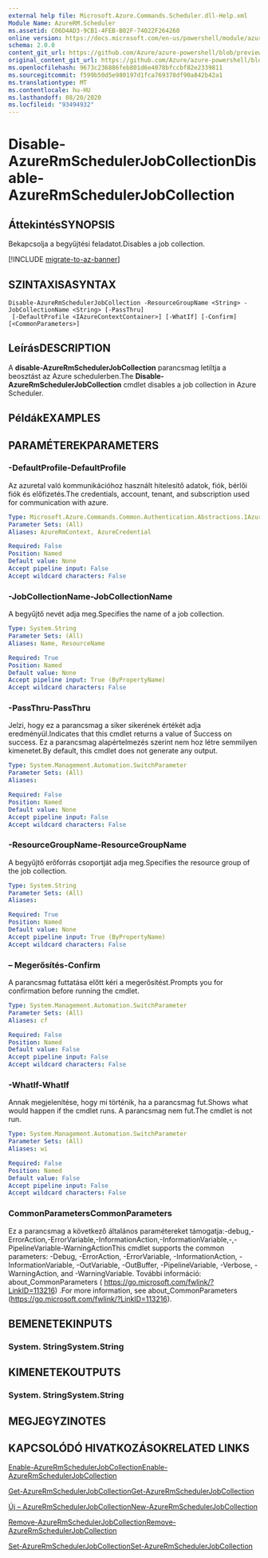```yaml
---
external help file: Microsoft.Azure.Commands.Scheduler.dll-Help.xml
Module Name: AzureRM.Scheduler
ms.assetid: C06D4AD3-9CB1-4FEB-B02F-74022F264260
online version: https://docs.microsoft.com/en-us/powershell/module/azurerm.scheduler/disable-azurermschedulerjobcollection
schema: 2.0.0
content_git_url: https://github.com/Azure/azure-powershell/blob/preview/src/ResourceManager/Scheduler/Commands.Scheduler/help/Disable-AzureRmSchedulerJobCollection.md
original_content_git_url: https://github.com/Azure/azure-powershell/blob/preview/src/ResourceManager/Scheduler/Commands.Scheduler/help/Disable-AzureRmSchedulerJobCollection.md
ms.openlocfilehash: 9673c236886feb801d6e4078bfccbf82e2339811
ms.sourcegitcommit: f599b50d5e980197d1fca769378df90a842b42a1
ms.translationtype: MT
ms.contentlocale: hu-HU
ms.lasthandoff: 08/20/2020
ms.locfileid: "93494932"
---
```

# <span data-ttu-id="1a3b4-101">Disable-AzureRmSchedulerJobCollection</span><span class="sxs-lookup"><span data-stu-id="1a3b4-101">Disable-AzureRmSchedulerJobCollection</span></span>

## <span data-ttu-id="1a3b4-102">Áttekintés</span><span class="sxs-lookup"><span data-stu-id="1a3b4-102">SYNOPSIS</span></span>
<span data-ttu-id="1a3b4-103">Bekapcsolja a begyűjtési feladatot.</span><span class="sxs-lookup"><span data-stu-id="1a3b4-103">Disables a job collection.</span></span>

[!INCLUDE [migrate-to-az-banner](../../includes/migrate-to-az-banner.md)]

## <span data-ttu-id="1a3b4-104">SZINTAXISA</span><span class="sxs-lookup"><span data-stu-id="1a3b4-104">SYNTAX</span></span>

```
Disable-AzureRmSchedulerJobCollection -ResourceGroupName <String> -JobCollectionName <String> [-PassThru]
 [-DefaultProfile <IAzureContextContainer>] [-WhatIf] [-Confirm] [<CommonParameters>]
```

## <span data-ttu-id="1a3b4-105">Leírás</span><span class="sxs-lookup"><span data-stu-id="1a3b4-105">DESCRIPTION</span></span>
<span data-ttu-id="1a3b4-106">A **disable-AzureRmSchedulerJobCollection** parancsmag letiltja a beosztást az Azure schedulerben.</span><span class="sxs-lookup"><span data-stu-id="1a3b4-106">The **Disable-AzureRmSchedulerJobCollection** cmdlet disables a job collection in Azure Scheduler.</span></span>

## <span data-ttu-id="1a3b4-107">Példák</span><span class="sxs-lookup"><span data-stu-id="1a3b4-107">EXAMPLES</span></span>

## <span data-ttu-id="1a3b4-108">PARAMÉTEREK</span><span class="sxs-lookup"><span data-stu-id="1a3b4-108">PARAMETERS</span></span>

### <span data-ttu-id="1a3b4-109">-DefaultProfile</span><span class="sxs-lookup"><span data-stu-id="1a3b4-109">-DefaultProfile</span></span>
<span data-ttu-id="1a3b4-110">Az azuretal való kommunikációhoz használt hitelesítő adatok, fiók, bérlői fiók és előfizetés.</span><span class="sxs-lookup"><span data-stu-id="1a3b4-110">The credentials, account, tenant, and subscription used for communication with azure.</span></span>

```yaml
Type: Microsoft.Azure.Commands.Common.Authentication.Abstractions.IAzureContextContainer
Parameter Sets: (All)
Aliases: AzureRmContext, AzureCredential

Required: False
Position: Named
Default value: None
Accept pipeline input: False
Accept wildcard characters: False
```

### <span data-ttu-id="1a3b4-111">-JobCollectionName</span><span class="sxs-lookup"><span data-stu-id="1a3b4-111">-JobCollectionName</span></span>
<span data-ttu-id="1a3b4-112">A begyűjtő nevét adja meg.</span><span class="sxs-lookup"><span data-stu-id="1a3b4-112">Specifies the name of a job collection.</span></span>

```yaml
Type: System.String
Parameter Sets: (All)
Aliases: Name, ResourceName

Required: True
Position: Named
Default value: None
Accept pipeline input: True (ByPropertyName)
Accept wildcard characters: False
```

### <span data-ttu-id="1a3b4-113">-PassThru</span><span class="sxs-lookup"><span data-stu-id="1a3b4-113">-PassThru</span></span>
<span data-ttu-id="1a3b4-114">Jelzi, hogy ez a parancsmag a siker sikerének értékét adja eredményül.</span><span class="sxs-lookup"><span data-stu-id="1a3b4-114">Indicates that this cmdlet returns a value of Success on success.</span></span>
<span data-ttu-id="1a3b4-115">Ez a parancsmag alapértelmezés szerint nem hoz létre semmilyen kimenetet.</span><span class="sxs-lookup"><span data-stu-id="1a3b4-115">By default, this cmdlet does not generate any output.</span></span>

```yaml
Type: System.Management.Automation.SwitchParameter
Parameter Sets: (All)
Aliases:

Required: False
Position: Named
Default value: None
Accept pipeline input: False
Accept wildcard characters: False
```

### <span data-ttu-id="1a3b4-116">-ResourceGroupName</span><span class="sxs-lookup"><span data-stu-id="1a3b4-116">-ResourceGroupName</span></span>
<span data-ttu-id="1a3b4-117">A begyűjtő erőforrás csoportját adja meg.</span><span class="sxs-lookup"><span data-stu-id="1a3b4-117">Specifies the resource group of the job collection.</span></span>

```yaml
Type: System.String
Parameter Sets: (All)
Aliases:

Required: True
Position: Named
Default value: None
Accept pipeline input: True (ByPropertyName)
Accept wildcard characters: False
```

### <span data-ttu-id="1a3b4-118">– Megerősítés</span><span class="sxs-lookup"><span data-stu-id="1a3b4-118">-Confirm</span></span>
<span data-ttu-id="1a3b4-119">A parancsmag futtatása előtt kéri a megerősítést.</span><span class="sxs-lookup"><span data-stu-id="1a3b4-119">Prompts you for confirmation before running the cmdlet.</span></span>

```yaml
Type: System.Management.Automation.SwitchParameter
Parameter Sets: (All)
Aliases: cf

Required: False
Position: Named
Default value: False
Accept pipeline input: False
Accept wildcard characters: False
```

### <span data-ttu-id="1a3b4-120">-WhatIf</span><span class="sxs-lookup"><span data-stu-id="1a3b4-120">-WhatIf</span></span>
<span data-ttu-id="1a3b4-121">Annak megjelenítése, hogy mi történik, ha a parancsmag fut.</span><span class="sxs-lookup"><span data-stu-id="1a3b4-121">Shows what would happen if the cmdlet runs.</span></span>
<span data-ttu-id="1a3b4-122">A parancsmag nem fut.</span><span class="sxs-lookup"><span data-stu-id="1a3b4-122">The cmdlet is not run.</span></span>

```yaml
Type: System.Management.Automation.SwitchParameter
Parameter Sets: (All)
Aliases: wi

Required: False
Position: Named
Default value: False
Accept pipeline input: False
Accept wildcard characters: False
```

### <span data-ttu-id="1a3b4-123">CommonParameters</span><span class="sxs-lookup"><span data-stu-id="1a3b4-123">CommonParameters</span></span>
<span data-ttu-id="1a3b4-124">Ez a parancsmag a következő általános paramétereket támogatja:-debug,-ErrorAction,-ErrorVariable,-InformationAction,-InformationVariable,-,-PipelineVariable-WarningAction</span><span class="sxs-lookup"><span data-stu-id="1a3b4-124">This cmdlet supports the common parameters: -Debug, -ErrorAction, -ErrorVariable, -InformationAction, -InformationVariable, -OutVariable, -OutBuffer, -PipelineVariable, -Verbose, -WarningAction, and -WarningVariable.</span></span> <span data-ttu-id="1a3b4-125">További információ: about_CommonParameters ( https://go.microsoft.com/fwlink/?LinkID=113216) .</span><span class="sxs-lookup"><span data-stu-id="1a3b4-125">For more information, see about_CommonParameters (https://go.microsoft.com/fwlink/?LinkID=113216).</span></span>

## <span data-ttu-id="1a3b4-126">BEMENETEK</span><span class="sxs-lookup"><span data-stu-id="1a3b4-126">INPUTS</span></span>

### <span data-ttu-id="1a3b4-127">System. String</span><span class="sxs-lookup"><span data-stu-id="1a3b4-127">System.String</span></span>

## <span data-ttu-id="1a3b4-128">KIMENETEK</span><span class="sxs-lookup"><span data-stu-id="1a3b4-128">OUTPUTS</span></span>

### <span data-ttu-id="1a3b4-129">System. String</span><span class="sxs-lookup"><span data-stu-id="1a3b4-129">System.String</span></span>

## <span data-ttu-id="1a3b4-130">MEGJEGYZI</span><span class="sxs-lookup"><span data-stu-id="1a3b4-130">NOTES</span></span>

## <span data-ttu-id="1a3b4-131">KAPCSOLÓDÓ HIVATKOZÁSOK</span><span class="sxs-lookup"><span data-stu-id="1a3b4-131">RELATED LINKS</span></span>

[<span data-ttu-id="1a3b4-132">Enable-AzureRmSchedulerJobCollection</span><span class="sxs-lookup"><span data-stu-id="1a3b4-132">Enable-AzureRmSchedulerJobCollection</span></span>](./Enable-AzureRmSchedulerJobCollection.md)

[<span data-ttu-id="1a3b4-133">Get-AzureRmSchedulerJobCollection</span><span class="sxs-lookup"><span data-stu-id="1a3b4-133">Get-AzureRmSchedulerJobCollection</span></span>](./Get-AzureRmSchedulerJobCollection.md)

[<span data-ttu-id="1a3b4-134">Új – AzureRmSchedulerJobCollection</span><span class="sxs-lookup"><span data-stu-id="1a3b4-134">New-AzureRmSchedulerJobCollection</span></span>](./New-AzureRmSchedulerJobCollection.md)

[<span data-ttu-id="1a3b4-135">Remove-AzureRmSchedulerJobCollection</span><span class="sxs-lookup"><span data-stu-id="1a3b4-135">Remove-AzureRmSchedulerJobCollection</span></span>](./Remove-AzureRmSchedulerJobCollection.md)

[<span data-ttu-id="1a3b4-136">Set-AzureRmSchedulerJobCollection</span><span class="sxs-lookup"><span data-stu-id="1a3b4-136">Set-AzureRmSchedulerJobCollection</span></span>](./Set-AzureRmSchedulerJobCollection.md)


